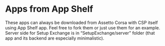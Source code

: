 # Apps from App Shelf

These apps can always be downloaded from Assetto Corsa with CSP itself using App Shelf app. Feel free to fork them or just use them for an example. Server side for Setup Exchange is in “SetupExchange/server” folder (that app and its backend are especially minimalistic).
